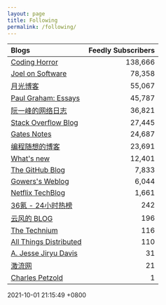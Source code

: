 ```yaml
---
layout: page
title: Following
permalink: /following/
---
```

| Blogs | Feedly Subscribers |
|:--- | ---:|
| [Coding Horror](https://blog.codinghorror.com/) | 138,666 |
| [Joel on Software](https://www.joelonsoftware.com) | 78,358 |
| [月光博客](https://www.williamlong.info/) | 55,067 |
| [Paul Graham: Essays](http://www.paulgraham.com/) | 45,787 |
| [阮一峰的网络日志](http://www.ruanyifeng.com/blog/) | 36,821 |
| [Stack Overflow Blog](https://stackoverflow.blog) | 27,445 |
| [Gates Notes](https://www.gatesnotes.com) | 24,687 |
| [编程随想的博客](https://program-think.blogspot.com/) | 23,691 |
| [What's new](https://terrytao.wordpress.com) | 12,401 |
| [The GitHub Blog](https://github.blog) | 7,833 |
| [Gowers's Weblog](https://gowers.wordpress.com) | 6,044 |
| [Netflix TechBlog](https://netflixtechblog.com?source=rss----2615bd06b42e---4) | 1,661 |
| [36氪 - 24小时热榜](https://www.36kr.com) | 242 |
| [云风的 BLOG](https://blog.codingnow.com/) | 196 |
| [The Technium](https://kk.org/thetechnium) | 116 |
| [All Things Distributed](https://www.allthingsdistributed.com/) | 110 |
| [A. Jesse Jiryu Davis](https://emptysqua.re/blog/) | 31 |
| [激流网](https://jiliuwang.net) | 21 |
| [Charles Petzold](http://www.charlespetzold.com) | 1 |

2021-10-01 21:15:49 +0800
